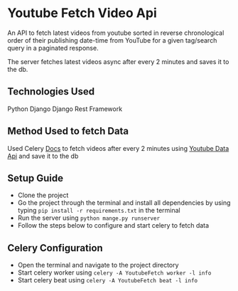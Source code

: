 # Youtube Fetch Video Api
An API to fetch latest videos from youtube sorted in reverse chronological order of their publishing date-time from YouTube for a given tag/search query in a paginated response.

The server fetches latest videos async after every 2 minutes and saves it to the db.

## Technologies Used
Python 
Django
Django Rest Framework

## Method Used to fetch Data

Used Celery [Docs](https://docs.celeryproject.org/en/stable/django/first-steps-with-django.html) to fetch videos after every 2 minutes using [Youtube Data Api](https://developers.google.com/youtube/v3/docs/search/list) and save it to the db

## Setup Guide
- Clone the project
- Go the project through the terminal and install all dependencies by using typing `pip install -r requirements.txt` in the terminal
- Run the server using `python mange.py runserver`
- Follow the steps below to configure and start celery to fetch data

## Celery Configuration
- Open the terminal and navigate to the project directory
- Start celery worker using `celery -A YoutubeFetch worker -l info`
- Start celery beat using `celery -A YoutubeFetch beat -l info`


